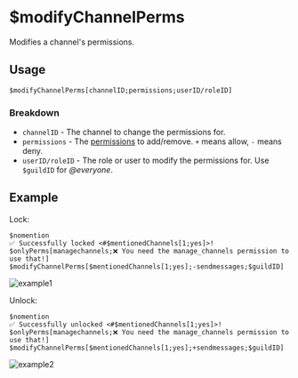 # $modifyChannelPerms
Modifies a channel's permissions.

## Usage
```
$modifyChannelPerms[channelID;permissions;userID/roleID]
```

### Breakdown
- `channelID` - The channel to change the permissions for.
- `permissions` - The [permissions](https://nilpointer-software.github.io/bdfd-wiki/guides/permissions.html) to add/remove. `+` means allow, `-` means deny.
- `userID/roleID` - The role or user to modify the permissions for. Use `$guildID` for *@everyone*.

## Example
Lock:
```
$nomention
✅ Successfully locked <#$mentionedChannels[1;yes]>!
$onlyPerms[managechannels;❌ You need the manage_channels permission to use that!]
$modifyChannelPerms[$mentionedChannels[1;yes];-sendmessages;$guildID]
```

![example1](https://user-images.githubusercontent.com/69215413/123529809-19d01980-d6c2-11eb-9cc6-c9c9d559c5cb.png)

Unlock:
```
$nomention
✅ Successfully unlocked <#$mentionedChannels[1;yes]>!
$onlyPerms[managechannels;❌ You need the manage_channels permission to use that!]
$modifyChannelPerms[$mentionedChannels[1;yes];+sendmessages;$guildID]
```

![example2](https://user-images.githubusercontent.com/69215413/123529818-33716100-d6c2-11eb-99d9-c9f04399287a.png)
